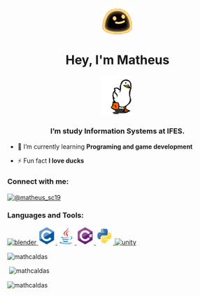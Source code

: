 <p align="center" float="left">
 <img src= "https://github.com/mathcaldas/mathcaldas/blob/main/rainbow.gif?raw=true" width="70" /> 
  <h1 align="center">Hey, I'm Matheus</h1>  
  <p align="center" float="left">
  <img src="https://github.com/mathcaldas/mathcaldas/blob/main/duck-waddling.gif?raw=true" width="70">
  </p>
    </p>
<h3 align="center">I’m study Information Systems at IFES.</h3>

- 🌱 I’m currently learning **Programing and game development**

- ⚡ Fun fact **I love ducks**

<h3 align="left">Connect with me:</h3>
<p align="left">
<a href="https://instagram.com/@matheus_sc19" target="blank"><img align="center" src="https://raw.githubusercontent.com/rahuldkjain/github-profile-readme-generator/master/src/images/icons/Social/instagram.svg" alt="@matheus_sc19" height="30" width="40" /></a>
</p>

<h3 align="left">Languages and Tools:</h3>
<p align="left"> <a href="https://www.blender.org/" target="_blank" rel="noreferrer"> 
 <img src="https://download.blender.org/branding/community/blender_community_badge_white.svg" alt="blender" width="40" height="40"/> </a> <a href="https://www.cprogramming.com/" target="_blank" rel="noreferrer"> 
 <img src="https://raw.githubusercontent.com/devicons/devicon/master/icons/c/c-original.svg" alt="c" width="40" height="40"/>
 <img src="https://raw.githubusercontent.com/devicons/devicon/master/icons/java/java-original.svg" alt="java" width="40" height="40"/> </a> <a href="https://www.w3schools.com/cs/" target="_blank" rel="noreferrer"> 
 <img src="https://raw.githubusercontent.com/devicons/devicon/master/icons/csharp/csharp-original.svg" alt="csharp" width="40" height="40"/> </a> <a href="https://www.python.org" target="_blank" rel="noreferrer"> 
 <img src="https://raw.githubusercontent.com/devicons/devicon/master/icons/python/python-original.svg" alt="python" width="40" height="40"/> </a> <a href="https://unity.com/" target="_blank" rel="noreferrer"> 
 <img src="https://www.vectorlogo.zone/logos/unity3d/unity3d-icon.svg" alt="unity" width="40" height="40"/> </a> </p>

<p><img align="center" src="https://github-readme-stats.vercel.app/api/top-langs?username=mathcaldas&show_icons=true&locale=en&layout=compact" alt="mathcaldas" width="300" /></p>

<p>&nbsp;<img align="center" src="https://github-readme-stats.vercel.app/api?username=mathcaldas&show_icons=true&locale=en" alt="mathcaldas" width="300" /></p>

<p><img align="center" src="https://github-readme-streak-stats.herokuapp.com/?user=mathcaldas&" alt="mathcaldas" width="300" /></p>
